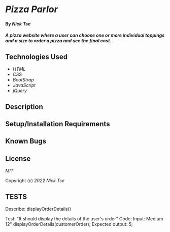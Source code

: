 # _Pizza Parlor_

#### By _**Nick Tse**_

#### _A pizza website where a user can choose one or more individual toppings and a size to order a pizza and see the final cost._

## Technologies Used

* _HTML_
* _CSS_
* _BootStrap_
* _JavaScript_
* _jQuery_

## Description

## Setup/Installation Requirements

## Known Bugs

## License

_MIT_

Copyright (c) _2022_ _Nick Tse_

## TESTS

Describe: displayOrderDetails()

Test: "It should display the details of the user's order"
Code:
Input: Medium 12"
displayOrderDetails(customerOrder);
Expected output: 5;